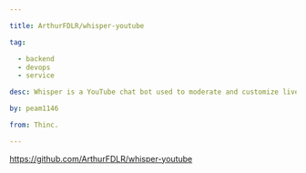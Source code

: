 ```yaml
---

title: ArthurFDLR/whisper-youtube 

tag: 

  - backend
  - devops
  - service 

desc: Whisper is a YouTube chat bot used to moderate and customize live chats during streams. 

by: peam1146 

from: Thinc. 

---
```




https://github.com/ArthurFDLR/whisper-youtube 

